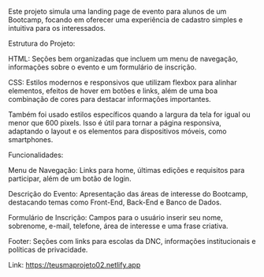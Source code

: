Este projeto simula uma landing page de evento para alunos de um Bootcamp, focando em oferecer uma experiência de cadastro simples e intuitiva para os interessados.

Estrutura do Projeto:

HTML: Seções bem organizadas que incluem um menu de navegação, informações sobre o evento e um formulário de inscrição.

CSS: Estilos modernos e responsivos que utilizam flexbox para alinhar elementos, efeitos de hover em botões e links, além de uma boa combinação de cores para destacar informações importantes. 

Também foi usado estilos específicos quando a largura da tela for igual ou menor que 600 pixels. Isso é útil para tornar a página responsiva, adaptando o layout e os elementos para dispositivos móveis, como smartphones.

Funcionalidades:

Menu de Navegação: Links para home, últimas edições e requisitos para participar, além de um botão de login.

Descrição do Evento: Apresentação das áreas de interesse do Bootcamp, destacando temas como Front-End, Back-End e Banco de Dados.

Formulário de Inscrição: Campos para o usuário inserir seu nome, sobrenome, e-mail, telefone, área de interesse e uma frase criativa.

Footer: Seções com links para escolas da DNC, informações institucionais e políticas de privacidade.

Link: https://teusmaprojeto02.netlify.app
